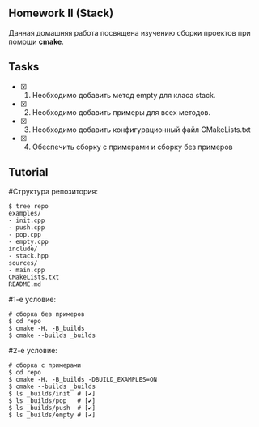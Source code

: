 
## Homework II (Stack)
Данная домашняя работа посвящена изучению сборки проектов при помощи **cmake**.

## Tasks
- [X] 1. Необходимо добавить метод empty для класа stack.
- [X] 2. Необходимо добавить примеры для всех методов.
- [X] 3. Необходимо добавить конфигурационный файл CMakeLists.txt
- [X] 4. Обеспечить сборку с примерами и сборку без примеров

## Tutorial

#Структура репозитория:
```ShellSession
$ tree repo
examples/
- init.cpp
- push.cpp
- pop.cpp
- empty.cpp
include/
- stack.hpp
sources/
- main.cpp
CMakeLists.txt
README.md
```

#1-е условие:
```ShellSession
# сборка без примеров
$ cd repo
$ cmake -H. -B_builds
$ cmake --builds _builds
```

#2-е условие:
```ShellSession
# сборка с примерами
$ cd repo
$ cmake -H. -B_builds -DBUILD_EXAMPLES=ON
$ cmake --builds _builds
$ ls _builds/init  # [✔]
$ ls _builds/pop   # [✔] 
$ ls _builds/push  # [✔]
$ ls _builds/empty # [✔]
```
